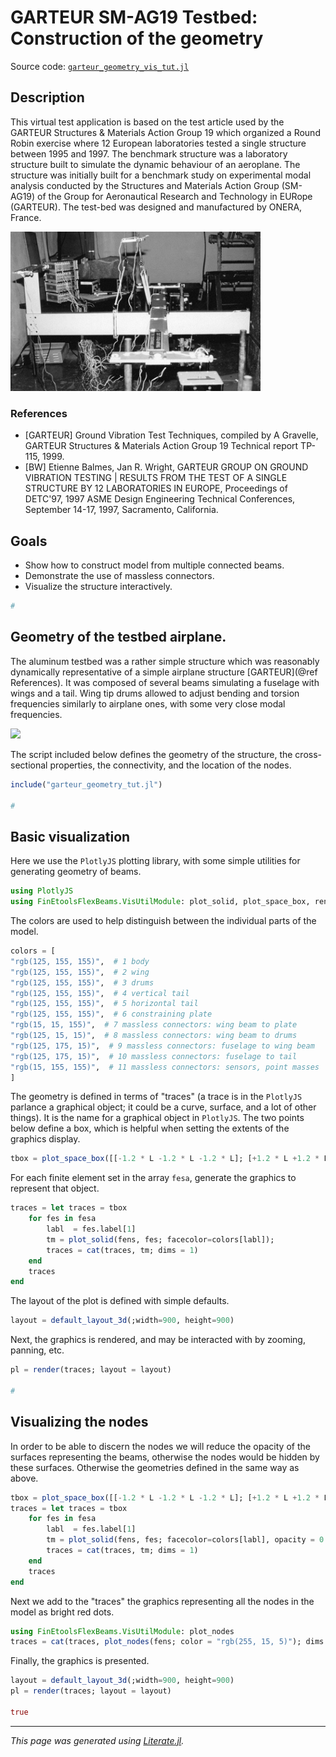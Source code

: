 # GARTEUR SM-AG19 Testbed: Construction of the geometry

Source code: [`garteur_geometry_vis_tut.jl`](garteur_geometry_vis_tut.jl)

## Description

This virtual test application is based on the test article
used by the GARTEUR Structures & Materials Action Group 19
which organized a Round Robin exercise where 12 European laboratories
tested a single structure between 1995 and 1997. The benchmark structure
was a laboratory structure built to simulate the dynamic behaviour
of an aeroplane. The structure was initially built for a benchmark
study on experimental modal analysis conducted by the
Structures and Materials Action Group (SM-AG19) of the Group
for Aeronautical Research and Technology in EURope (GARTEUR).
The test-bed was designed and manufactured by ONERA, France.

<img src="IMAC97photo.jpg" alt="Experimental set up" width="400"/>

### References

- [GARTEUR] Ground Vibration Test Techniques, compiled by A Gravelle, GARTEUR
  Structures & Materials Action Group 19 Technical report TP-115, 1999.
- [BW] Etienne Balmes, Jan R. Wright, GARTEUR GROUP ON GROUND VIBRATION
  TESTING | RESULTS FROM THE TEST OF A SINGLE STRUCTURE BY 12 LABORATORIES IN
  EUROPE, Proceedings of DETC'97, 1997 ASME Design Engineering Technical
  Conferences, September 14-17, 1997, Sacramento, California.

## Goals

- Show how to construct model from multiple connected beams.
- Demonstrate the use of massless connectors.
- Visualize the structure interactively.

```julia
#
```

## Geometry of the testbed airplane.

The aluminum testbed was a rather simple structure which was reasonably
dynamically representative of a simple airplane structure [GARTEUR](@ref
References). It was composed of several beams simulating a fuselage with wings
and a tail. Wing tip drums allowed to adjust bending and torsion frequencies
similarly to airplane ones, with some very close modal frequencies.

![](garteur-geom.png)

The script included below defines the geometry of the structure, the
cross-sectional properties, the connectivity, and the location of the nodes.

```julia
include("garteur_geometry_tut.jl")

#
```

## Basic visualization

Here we use the `PlotlyJS` plotting library, with some simple utilities for
generating geometry of beams.

```julia
using PlotlyJS
using FinEtoolsFlexBeams.VisUtilModule: plot_solid, plot_space_box, render, default_layout_3d, save_to_json
```

The colors are used to help distinguish between the individual parts of the model.

```julia
colors = [
"rgb(125, 155, 155)",  # 1 body
"rgb(125, 155, 155)",  # 2 wing
"rgb(125, 155, 155)",  # 3 drums
"rgb(125, 155, 155)",  # 4 vertical tail
"rgb(125, 155, 155)",  # 5 horizontal tail
"rgb(125, 155, 155)",  # 6 constraining plate
"rgb(15, 15, 155)",  # 7 massless connectors: wing beam to plate
"rgb(125, 15, 15)",  # 8 massless connectors: wing beam to drums
"rgb(125, 175, 15)",  # 9 massless connectors: fuselage to wing beam
"rgb(125, 175, 15)",  # 10 massless connectors: fuselage to tail
"rgb(15, 155, 155)",  # 11 massless connectors: sensors, point masses
]
```

The geometry is defined in terms of "traces" (a trace is in the `PlotlyJS`
parlance a graphical object; it could be a curve, surface, and a lot of other
things). It is the name for a graphical object in `PlotlyJS`. The two points
below define a box, which is helpful when setting the extents of the graphics
display.

```julia
tbox = plot_space_box([[-1.2 * L -1.2 * L -1.2 * L]; [+1.2 * L +1.2 * L +1.2 * L]])
```

For each finite element set in the array `fesa`, generate the graphics to
represent that object.

```julia
traces = let traces = tbox
    for fes in fesa
        labl  = fes.label[1]
        tm = plot_solid(fens, fes; facecolor=colors[labl]);
        traces = cat(traces, tm; dims = 1)
    end
    traces
end
```

The layout of the plot is defined with simple defaults.

```julia
layout = default_layout_3d(;width=900, height=900)
```

Next, the graphics is rendered, and may be interacted with by zooming,
panning, etc.

```julia
pl = render(traces; layout = layout)

#
```

## Visualizing the nodes

In order to be able to discern the nodes we will reduce the opacity of the
surfaces representing the beams, otherwise the nodes would be hidden by these
surfaces. Otherwise the geometries defined in the same way as above.

```julia
tbox = plot_space_box([[-1.2 * L -1.2 * L -1.2 * L]; [+1.2 * L +1.2 * L +1.2 * L]])
traces = let traces = tbox
    for fes in fesa
        labl  = fes.label[1]
        tm = plot_solid(fens, fes; facecolor=colors[labl], opacity = 0.3);
        traces = cat(traces, tm; dims = 1)
    end
    traces
end
```

Next we add to the "traces" the graphics representing all the nodes in the
model as bright red dots.

```julia
using FinEtoolsFlexBeams.VisUtilModule: plot_nodes
traces = cat(traces, plot_nodes(fens; color = "rgb(255, 15, 5)"); dims = 1)
```

Finally, the graphics is presented.

```julia
layout = default_layout_3d(;width=900, height=900)
pl = render(traces; layout = layout)

true
```

---

*This page was generated using [Literate.jl](https://github.com/fredrikekre/Literate.jl).*

